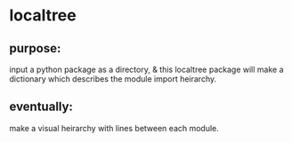 # localtree

## purpose:
input a python package as a directory, & this localtree package will make a dictionary which describes the module import heirarchy.

## eventually:
make a visual heirarchy with lines between each module.
